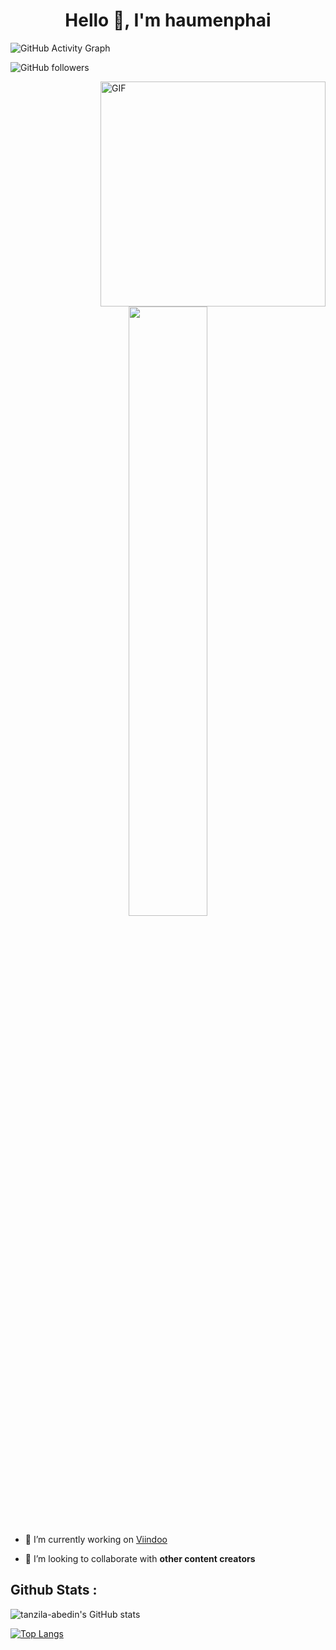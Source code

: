 <h1 align="center">Hello 👋, I'm haumenphai</h1>

![GitHub Activity Graph](https://activity-graph.herokuapp.com/graph?username=haumenphai)

![GitHub followers](https://img.shields.io/github/followers/haumenphai?logo=GitHub&style=for-the-badge)

<img align="right" alt="GIF" src="https://raw.githubusercontent.com/rahul-jha98/rahul-jha98/main/techstack.gif" width="360px"/>

<p align="center">
<img width='50%' align="center" src="https://www.excelptp.com/wp-content/themes/excelptp-cms-new/assets/images/accomodation/rocket.gif" width="130">
<br>
  
- 🔭 I’m currently working on [Viindoo](https://viindoo.com/)
  
- 👯 I’m looking to collaborate with **other content creators**

## Github Stats : 



![tanzila-abedin's GitHub stats](https://github-readme-stats.vercel.app/api?username=haumenphai&show_icons=true&theme=dracula)

[![Top Langs](https://github-readme-stats.vercel.app/api/top-langs/?username=haumenphai&theme=dracula)](https://github.com/haumenphai/github-readme-stats)
<br/>

